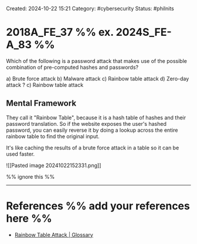 Created: 2024-10-22 15:21
Category: #cybersecurity
Status: #philnits



# 2018A_FE_37 %% ex. 2024S_FE-A_83 %%

Which of the following is a password attack that makes use of the possible combination of pre-computed hashes and passwords?

a) Brute force attack
b) Malware attack
c) Rainbow table attack
d) Zero-day attack
?
c) Rainbow table attack


## Mental Framework

They call it "Rainbow Table", because it is a hash table of hashes and their password translation. So if the website exposes the user's hashed password, you can easily reverse it by doing a lookup across the entire rainbow table to find the original input.

It's like caching the results of a brute force attack in a table so it can be used faster.

![[Pasted image 20241022152331.png]]

%% ignore this %%
<!--SR:!2025-04-06,26,290-->
---









# References %% add your references here %%
- [Rainbow Table Attack | Glossary](https://www.beyondidentity.com/glossary/rainbow-table-attack)